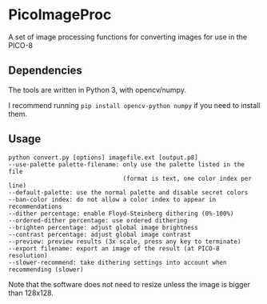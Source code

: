 PicoImageProc
=============

A set of image processing functions for converting images for use in the PICO-8

Dependencies
------------

The tools are written in Python 3, with opencv/numpy.

I recommend running `pip install opencv-python numpy` if you need to install them.


Usage
-----

```
python convert.py [options] imagefile.ext [output.p8]
--use-palette palette-filename: only use the palette listed in the file
                                (format is text, one color index per line)
--default-palette: use the normal palette and disable secret colors
--ban-color index: do not allow a color index to appear in recommendations
--dither percentage: enable Floyd-Steinberg dithering (0%-100%)
--ordered-dither percentage: use ordered dithering
--brighten percentage: adjust global image brightness
--contrast percentage: adjust global image contrast
--preview: preview results (3x scale, press any key to terminate)
--export filename: export an image of the result (at PICO-8 resolution)
--slower-recommend: take dithering settings into account when recommending (slower)
```

Note that the software does not need to resize unless the image is bigger than 128x128.
